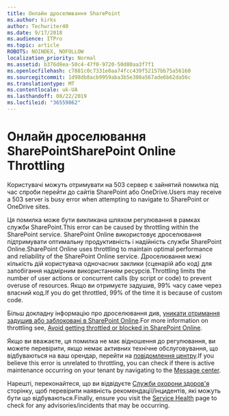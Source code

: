 ```yaml
---
title: Онлайн дроселювання SharePoint
ms.author: kirks
author: Techwriter40
ms.date: 9/17/2018
ms.audience: ITPro
ms.topic: article
ROBOTS: NOINDEX, NOFOLLOW
localization_priority: Normal
ms.assetid: b376d8ea-50c4-47f0-9720-50d80aa3f7f1
ms.openlocfilehash: c7881c0c7331e0aa74fcc439f52157bb75a56160
ms.sourcegitcommit: 1d98db8acb9959aba3b5e308a567ade6b62da56c
ms.translationtype: MT
ms.contentlocale: uk-UA
ms.lasthandoff: 08/22/2019
ms.locfileid: "36559862"
---
```

# <a name="sharepoint-online-throttling"></a><span data-ttu-id="4f0a5-102">Онлайн дроселювання SharePoint</span><span class="sxs-lookup"><span data-stu-id="4f0a5-102">SharePoint Online Throttling</span></span>

<span data-ttu-id="4f0a5-103">Користувачі можуть отримувати на 503 сервер є зайнятий помилка під час спроби перейти до сайтів SharePoint або OneDrive.</span><span class="sxs-lookup"><span data-stu-id="4f0a5-103">Users may receive a 503 server is busy error when attempting to navigate to SharePoint or OneDrive sites.</span></span> 

<span data-ttu-id="4f0a5-104">Ця помилка може бути викликана шляхом регулювання в рамках служби SharePoint.</span><span class="sxs-lookup"><span data-stu-id="4f0a5-104">This error can be caused by throttling within the SharePoint service.</span></span> <span data-ttu-id="4f0a5-105">SharePoint Online використовує дроселювання підтримувати оптимальну продуктивність і надійність служби SharePoint Online.</span><span class="sxs-lookup"><span data-stu-id="4f0a5-105">SharePoint Online uses throttling to maintain optimal performance and reliability of the SharePoint Online service.</span></span> <span data-ttu-id="4f0a5-106">Дроселювання межі кількість дій користувача одночасних заклики (сценарій або код) для запобігання надмірним використанням ресурсів.</span><span class="sxs-lookup"><span data-stu-id="4f0a5-106">Throttling limits the number of user actions or concurrent calls (by script or code) to prevent overuse of resources.</span></span> <span data-ttu-id="4f0a5-107">Якщо ви отримуєте задушив, 99% часу саме через власний код.</span><span class="sxs-lookup"><span data-stu-id="4f0a5-107">If you do get throttled, 99% of the time it is because of custom code.</span></span>

<span data-ttu-id="4f0a5-108">Більш докладну інформацію про дроселювання див, [уникати отримання задушив або заблоковані в SharePoint Online](https://docs.microsoft.com/sharepoint/dev/general-development/how-to-avoid-getting-throttled-or-blocked-in-sharepoint-online).</span><span class="sxs-lookup"><span data-stu-id="4f0a5-108">For more information on throttling see, [Avoid getting throttled or blocked in SharePoint Online](https://docs.microsoft.com/sharepoint/dev/general-development/how-to-avoid-getting-throttled-or-blocked-in-sharepoint-online).</span></span>

<span data-ttu-id="4f0a5-109">Якщо ви вважаєте, ця помилка не має відношення до регулювання, ви можете перевірити, якщо немає активних технічне обслуговування, що відбуваються на ваш орендар, перейти на [повідомлення центру](https://portal.office.com/adminportal/home#/MessageCenter).</span><span class="sxs-lookup"><span data-stu-id="4f0a5-109">If you believe this error is unrelated to throttling, you can check if there is active maintenance occurring on your tenant by navigating to the [Message center](https://portal.office.com/adminportal/home#/MessageCenter).</span></span>

 <span data-ttu-id="4f0a5-110">Нарешті, переконайтеся, що ви відвідуєте [Служби охорони здоров'я](https://portal.office.com/adminportal/home#/servicehealth) сторінку, щоб перевірити наявність рекомендації/інцидентів, які можуть бути що відбуваються.</span><span class="sxs-lookup"><span data-stu-id="4f0a5-110">Finally, ensure you visit the [Service Health](https://portal.office.com/adminportal/home#/servicehealth) page to check for any advisories/incidents that may be occurring.</span></span>

